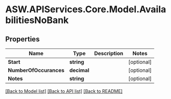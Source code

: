 # ASW.APIServices.Core.Model.AvailabilitiesNoBank
## Properties

Name | Type | Description | Notes
------------ | ------------- | ------------- | -------------
**Start** | **string** |  | [optional] 
**NumberOfOccurances** | **decimal** |  | [optional] 
**Notes** | **string** |  | [optional] 

[[Back to Model list]](../README.md#documentation-for-models) [[Back to API list]](../README.md#documentation-for-api-endpoints) [[Back to README]](../README.md)

